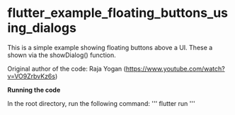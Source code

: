 # flutter_example_floating_buttons_using_dialogs

This is a simple example showing floating buttons above a UI. These a shown via the showDialog() function.

Original author of the code: Raja Yogan (https://www.youtube.com/watch?v=VO9ZrbvKz6s)

**Running the code**

In the root directory, run the following command:
'''
flutter run
'''
